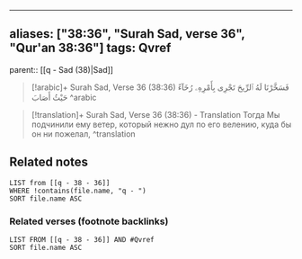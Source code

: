 
---
aliases: ["38:36", "Surah Sad, verse 36", "Qur'an 38:36"]
tags: Qvref
---

parent:: [[q - Sad (38)|Sad]]

> [!arabic]+ Surah Sad, Verse 36 (38:36)
> <span class="quran-arabic">فَسَخَّرْنَا لَهُ ٱلرِّيحَ تَجْرِى بِأَمْرِهِۦ رُخَآءً حَيْثُ أَصَابَ</span>
^arabic

> [!translation]+ Surah Sad, Verse 36 (38:36) - Translation
> Тогда Мы подчинили ему ветер, который нежно дул по его велению, куда бы он ни пожелал,
^translation



## Related notes
```dataview
LIST from [[q - 38 - 36]]
WHERE !contains(file.name, "q - ")
SORT file.name ASC
```

### Related verses (footnote backlinks)
```dataview
LIST FROM [[q - 38 - 36]] AND #Qvref
SORT file.name ASC
```


